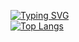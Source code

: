 [![Typing SVG](https://readme-typing-svg.herokuapp.com?color=%2336BCF7&lines=Hello+my+friend)](https://git.io/typing-svg)  
[![Top Langs](https://github-readme-stats-git-masterrstaa-rickstaa.vercel.app/api/top-langs/?username=demon3t&layout=donut)](https://github.com/anuraghazra/github-readme-stats)
